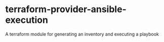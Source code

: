 # terraform-provider-ansible-execution
A terraform module for generating an inventory and executing a playbook
